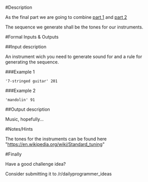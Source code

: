#Description

As the final part we are going to combine [part 1](https://www.reddit.com/r/dailyprogrammer/comments/5prdgb/20170123_challenge_300_easy_lets_make_some_noise/?utm_content=title&utm_medium=hot&utm_source=reddit&utm_name=frontpage) and [part 2](https://www.reddit.com/r/dailyprogrammer/comments/5q9cll/20170126_challenge_300_easyintermediate_lets_make/)

The sequence we generate shall be the tones for our instruments.

#Formal Inputs &amp; Outputs

##Input description

An instrument wich you need to generate sound for and a rule for generating the sequence.

###Example 1 

    '7-stringed guitar' 201

###Example 2

    'mandolin' 91


##Output description

Music, hopefully...

#Notes/Hints

The tones for the instruments can be found here "https://en.wikipedia.org/wiki/Standard_tuning"

#Finally

Have a good challenge idea?

Consider submitting it to /r/dailyprogrammer_ideas